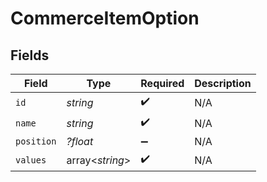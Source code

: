 # CommerceItemOption


## Fields

| Field              | Type               | Required           | Description        |
| ------------------ | ------------------ | ------------------ | ------------------ |
| `id`               | *string*           | :heavy_check_mark: | N/A                |
| `name`             | *string*           | :heavy_check_mark: | N/A                |
| `position`         | *?float*           | :heavy_minus_sign: | N/A                |
| `values`           | array<*string*>    | :heavy_check_mark: | N/A                |